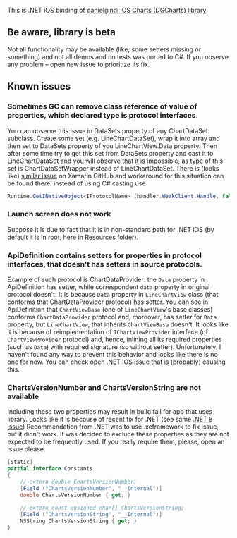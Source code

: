 This is .NET iOS binding of [danielgindi iOS Charts (DGCharts) library](https://github.com/danielgindi/Charts)

## Be aware, library is beta

Not all functionality may be available (like, some setters missing or something) and not all demos and no tests was
ported to C#. If you observe any problem – open new issue to prioritize its fix.

## Known issues

### Sometimes GC can remove class reference of value of properties, which declared type is protocol interfaces.
You can observe this issue in DataSets property of any ChartDataSet subclass. Create some set
(e.g. LineChartDataSet), wrap it into array and then set to DataSets property of you LineChartView.Data property.
Then after some time try to get this set from DataSets property and cast it to LineChartDataSet and you will observe that
it is impossible, as type of this set is ChartDataSetWrapper instead of LineChartDataSet.
There is (looks like) [similar issue](https://github.com/xamarin/xamarin-macios/issues/3887) on Xamarin GitHub and
workaround for this situation can be found there: instead of using C# casting use
```csharp
Runtime.GetINativeObject<IProtocolName> (handler.WeakClient.Handle, false);
```

### Launch screen does not work
Suppose it is due to fact that it is in non-standard path for .NET iOS (by default it is in root, here in Resources folder).

### ApiDefinition contains setters for properties in protocol interfaces, that doesn't has setters in source protocols.
Example of such protocol is ChartDataProvider: the `Data` property in ApiDefinition has setter, while correspondent
`data` property in original protocol doesn't. It is because `Data` property in `LineChartView` class 
(that conforms that ChartDataProvider protocol) has setter.
You can see in ApiDefinition that `ChartViewBase` (one of `LineChartView`'s base classes) conforms `ChartDataProvider`
protocol and, moreover, has setter for `Data` property, but `LineChartView`, that inherits `ChartViewBase` doesn't.
It looks like it is because of reimplementation of `IChartViewProvider` interface (of `ChartViewProvider` protocol) and,
hence, inlining all its required properties (such as `Data`) with required signature (so without setter).
Unfortunately, I haven't found any way to prevent this behavior and looks like there is no one for now.
You can check open [.NET iOS issue](https://github.com/xamarin/xamarin-macios/issues/3217) that is (probably) causing this.

### ChartsVersionNumber and ChartsVersionString are not available
Including these two properties may result in build fail for app that uses library. Looks like it is because of recent fix for .NET (see same [.NET 8 issue](https://github.com/xamarin/xamarin-macios/issues/20458))
Recommendation from .NET was to use .xcframework to fix issue, but it didn't work. It was decided to exclude these properties as they are not expected to be frequently used. If you really require them, please, open an issue please.
```csharp
[Static]
partial interface Constants
{
    // extern double ChartsVersionNumber;
    [Field ("ChartsVersionNumber", "__Internal")]
    double ChartsVersionNumber { get; }
    
    // extern const unsigned char[] ChartsVersionString;
    [Field ("ChartsVersionString", "__Internal")]
    NSString ChartsVersionString { get; }
}
```